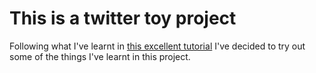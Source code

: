 # This is a twitter toy project

Following what I've learnt in [this excellent tutorial](https://code.tutsplus.com/courses/php-fundamentals)
I've decided to try out some of the things I've learnt in this project.
